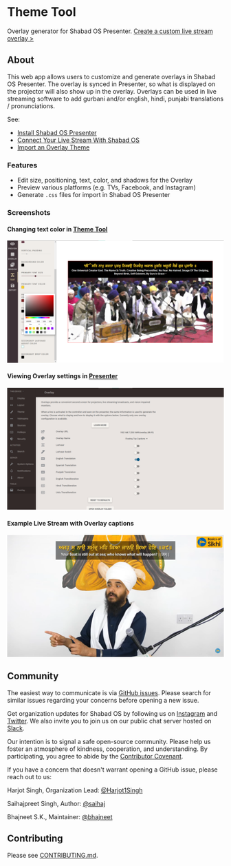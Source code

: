 # Theme Tool

Overlay generator for Shabad OS Presenter. [Create a custom live stream overlay >](https://themes.shabados.com/)

## About

This web app allows users to customize and generate overlays in Shabad OS Presenter. The overlay is synced in Presenter, so what is displayed on the projector will also show up in the overlay. Overlays can be used in live streaming software to add gurbani and/or english, hindi, punjabi translations / pronunciations.

See:

- [Install Shabad OS Presenter](https://www.shabados.com/support/install-shabad-os-presenter/)
- [Connect Your Live Stream With Shabad OS](https://www.shabados.com/support/add-bani-captions-to-a-live-stream/)
- [Import an Overlay Theme](https://www.shabados.com/support/import-an-overlay-theme/)

### Features

- Edit size, positioning, text, color, and shadows for the Overlay
- Preview various platforms (e.g. TVs, Facebook, and Instagram)
- Generate `.css` files for import in Shabad OS Presenter

### Screenshots

#### Changing text color in [Theme Tool](https://themes.shabados.com/)

<img src="public/theme-tool-example.png" width="640">

#### Viewing Overlay settings in [Presenter](https://github.com/shabados/presenter)

<img src="public/presenter-settings-overlay.png" width="640">

#### Example Live Stream with Overlay captions

<img src="public/bos-example-live-stream.png" width="640">

## Community

The easiest way to communicate is via [GitHub issues](https://github.com/shabados/theme-tool/issues). Please search for similar issues regarding your concerns before opening a new issue.

Get organization updates for Shabad OS by following us on [Instagram](https://www.instagram.com/shabad_os/) and [Twitter](https://twitter.com/shabad_os/). We also invite you to join us on our public chat server hosted on [Slack](https://chat.shabados.com/).

Our intention is to signal a safe open-source community. Please help us foster an atmosphere of kindness, cooperation, and understanding. By participating, you agree to abide by the [Contributor Covenant](https://www.contributor-covenant.org/version/2/0/code_of_conduct/).

If you have a concern that doesn't warrant opening a GitHub issue, please reach out to us:

Harjot Singh, Organization Lead: [@Harjot1Singh](https://github.com/Harjot1Singh)

Saihajpreet Singh, Author: [@saihaj](https://github.com/saihaj)

Bhajneet S.K., Maintainer: [@bhajneet](https://github.com/bhajneet/)

## Contributing

Please see [CONTRIBUTING.md](/CONTRIBUTING.md).

